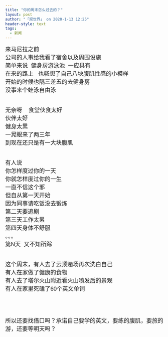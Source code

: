 ```yaml
---
title: "你的周末怎么过去的？"
layout: post
author: "「观世界」 on 2020-1-13 12:25"
header-style: text
tags:
  - 新闻
---
```


<head></head>
<body>
 <font face="Arial"><font size="4">来马尼拉之前</font></font>
 <br> 
 <font face="Arial"><font size="4">公司的人事给我看了宿舍以及周围设施</font></font>
 <br> 
 <font face="Arial"><font size="4">简单来说&nbsp;&nbsp;健身房游泳池&nbsp;&nbsp;一应具有</font></font>
 <br> 
 <font face="Arial"><font size="4">在来的路上&nbsp; &nbsp;也畅想了自己八块腹肌性感的小模样</font></font>
 <br> 
 <font face="Arial"><font size="4">开始的时候也隔三差五的去健身房</font></font>
 <br> 
 <font face="Arial"><font size="4">没事来个蛙泳自由泳</font></font>
 <br> 
 <font face="Arial"><font size="4"><br> </font></font>
 <br> 
 <font face="Arial"><font size="4">无奈呀&nbsp; &nbsp; 食堂伙食太好</font></font>
 <br> 
 <font face="Arial"><font size="4">伙伴太好</font></font>
 <br> 
 <font face="Arial"><font size="4">健身太累</font></font>
 <br> 
 <font face="Arial"><font size="4">一晃眼来了两三年</font></font>
 <br> 
 <font face="Arial"><font size="4">到现在还只是有一大块腹肌</font></font>
 <br> 
 <font face="Arial"><font size="4"><br> </font></font>
 <br> 
 <font face="Arial"><font size="4">有人说</font></font>
 <br> 
 <font face="Arial"><font size="4">你怎样度过你的一天</font></font>
 <br> 
 <font face="Arial"><font size="4">你就怎样度过你的一生</font></font>
 <br> 
 <font face="Arial"><font size="4">一直不信这个邪</font></font>
 <br> 
 <font face="Arial"><font size="4">但自从第一天开始</font></font>
 <br> 
 <font face="Arial"><font size="4">因为同事请吃饭没去锻炼</font></font>
 <br> 
 <font face="Arial"><font size="4">第二天要追剧</font></font>
 <br> 
 <font face="Arial"><font size="4">第三天工作太累</font></font>
 <br> 
 <font face="Arial"><font size="4">第四天身体不舒服</font></font>
 <br> 
 <font face="Arial"><font size="4">。。。</font></font>
 <br> 
 <font face="Arial"><font size="4">第N天&nbsp;&nbsp;又不知所踪</font></font>
 <br> 
 <font face="Arial"><font size="4"><br> </font></font>
 <br> 
 <font face="Arial"><font size="4">这个周末，有人去了云顶赌场再次洗白自己</font></font>
 <br> 
 <font face="Arial"><font size="4">有人在家做了健康的食物</font></font>
 <br> 
 <font face="Arial"><font size="4">有人去了塔尔火山附近看火山喷发后的景观</font></font>
 <br> 
 <font face="Arial"><font size="4">有人在家里死磕了60个英文单词</font></font>
 <br> 
 <font face="Arial"><font size="4"><br> </font></font>
 <br> 
 <font face="Arial"><font size="4"><br> </font></font>
 <br> 
 <font face="Arial"><font size="4">所以还要找借口吗？承诺自己要学的英文，要练的腹肌，要旅的游，还要等明天吗？</font></font>
 <br> 
 <font face="Arial"><font size="4">&nbsp;&nbsp;</font></font>
 <br>
</body>


